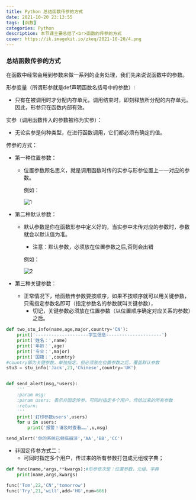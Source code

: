 ```yaml
---
title: Python 总结函数传参的方式
date: 2021-10-20 23:13:55
tags: [函数]
categories: Python
description: 本节课主要总结了<br>函数的传参的方式
cover: https://ik.imagekit.io/zkeq/2021-10-20/4.png
---
```


### 总结函数传参的方式

在函数中经常会用到参数来做一系列的业务处理，我们先来说说函数中的参数。

形参变量（所谓形参就是def声明函数名括号中的参数）:

- 只有在被调用时才分配内存单元，调用结束时，即刻释放所分配的内存单元。因此，形参只在函数内部有效。

实参（调用函数传入的参数被称为实参）：

- 无论实参是何种类型，在进行函数调用，它们都必须有确定的值。

传参的方式：

- 第一种位置参数：

  - 位置参数顾名思义，就是调用函数时传的实参与形参位置上一一对应的参数。

    例如：

    ![1](https://ik.imagekit.io/zkeq/2021-10-20/1.jpg)

- 第二种默认参数：

  - 默认参数是你在函数形参中定义好的，当实参中未传对应的参数时，参数就会以默认值为准。

    - 注意：默认参数，必须放在位置参数之后,否则会出错

    例如：

    ![2](https://ik.imagekit.io/zkeq/2021-10-20/2.jpg)

- 第三种关键参数：

  - 正常情况下，给函数传参数要按顺序，如果不按顺序就可以用关键参数，只需指定参数名即可（指定参数名的参数就叫关键参数），
    - 切记，关键参数必须放在位置参数（以位置顺序确定对应关系的参数）之后。

```python
def two_stu_info(name,age,major,country='CN'):
    print('--------------------学生信息---------------------')
    print('姓名：',name)
    print('年龄：',age)
    print('专业：',major)
    print('国籍：',country)
#country即为关键参数，单独指定，但必须放在位置参数之后，覆盖默认参数
stu3 = stu_info('Jack',21,'Chinese',country='UK')


def send_alert(msg,*users):
    '''
    :param msg:
    :param users: 表示非固定传参，可同时指定多个用户，传给过来的所有参数
    :return:
    '''
    print('打印参数users',users)
    for u in users:
        print('报警！请及时查看……',u,msg)

send_alert('你的系统已频临崩溃','AA','BB','CC')

```

- 非固定传参方式二：    
  - 可同时指定多个用户，传过来的所有参数打包成元组或字典；

```python
def func(name,*args,**kwargs):#形参依次是：位置参数，元组，字典
    print(name,args,kwargs)

func('Tom',22,'CN','tomorrow')
func('Try',21,'will',add='HG',num=666)
```

